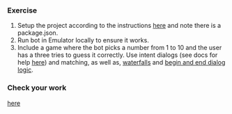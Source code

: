 ### Exercise

1.  Setup the project according to the instructions [here](bot-hello/README.md) and note there is a package.json.
2.  Run bot in Emulator locally to ensure it works.
3.  Include a game where the bot picks a number from 1 to 10 and the user has a three tries to guess it correctly.  Use intent dialogs (see docs for help [here](https://docs.botframework.com/en-us/node/builder/chat/IntentDialog/#matching-regular-expressions)) and matching, as well as, [waterfalls](https://docs.botframework.com/en-us/node/builder/chat/dialogs/#waterfall) and [begin and end dialog logic](https://docs.botframework.com/en-us/node/builder/chat/dialogs/#overview).

### Check your work

[here](/Instructor-Resources/BOTs/Node/bot-simpleintent-instructor)
